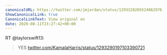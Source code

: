 ```yaml
---
canonicalURL: https://twitter.com/jmjordan/status/1293328265524862976
ShowCanonicalLink: true
CanonicalLinkText: View original on
date: 2020-08-11T23:27:42+00:00
---
```

RT @taylorswift13:
> YES [twitter.com/KamalaHarris/status/1293290197103390721](https://twitter.com/KamalaHarris/status/1293290197103390721)